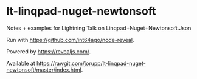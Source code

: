 # lt-linqpad-nuget-newtonsoft
Notes + examples for Lightning Talk on Linqpad+Nuget+Newtonsoft.Json

Run with https://github.com/int64ago/node-reveal.

Powered by https://revealjs.com/.

Available at https://rawgit.com/jorupp/lt-linqpad-nuget-newtonsoft/master/index.html.
